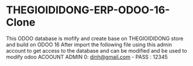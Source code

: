 # THEGIOIDIDONG-ERP-ODOO-16-Clone
This ODOO database is mofify and create base on THEGIOIDIDONG store and build on ODOO 16
After import the following file using this admin account to get access to the database and can be modified and be used to modify odoo
ACOOUNT ADMIN 0: dinh@gmail.com - PASS : 12345
